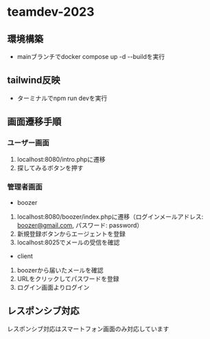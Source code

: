# teamdev-2023

## 環境構築
- mainブランチでdocker compose up -d --buildを実行

## tailwind反映
- ターミナルでnpm run devを実行

## 画面遷移手順
### ユーザー画面
1. localhost:8080/intro.phpに遷移
2. 探してみるボタンを押す

### 管理者画面
- boozer
1. localhost:8080/boozer/index.phpに遷移（ログインメールアドレス: boozer@gmail.com, パスワード: password）
2. 新規登録ボタンからエージェントを登録
3. localhost:8025でメールの受信を確認

- client
1. boozerから届いたメールを確認
2. URLをクリックしてパスワードを登録
3. ログイン画面よりログイン

## レスポンシブ対応
レスポンシブ対応はスマートフォン画面のみ対応しています